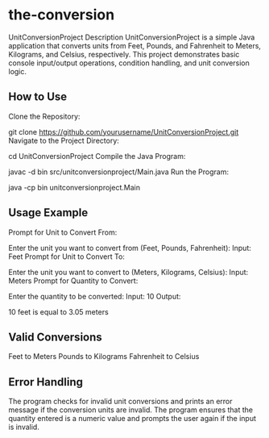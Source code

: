 # the-conversion
UnitConversionProject
Description
UnitConversionProject is a simple Java application that converts units from Feet, Pounds, and Fahrenheit to Meters, Kilograms, and Celsius, respectively. This project demonstrates basic console input/output operations, condition handling, and unit conversion logic.

## How to Use
Clone the Repository:

git clone https://github.com/yourusername/UnitConversionProject.git
Navigate to the Project Directory:

cd UnitConversionProject
Compile the Java Program:

javac -d bin src/unitconversionproject/Main.java
Run the Program:

java -cp bin unitconversionproject.Main

## Usage Example
Prompt for Unit to Convert From:

Enter the unit you want to convert from (Feet, Pounds, Fahrenheit):
Input: Feet
Prompt for Unit to Convert To:


Enter the unit you want to convert to (Meters, Kilograms, Celsius):
Input: Meters
Prompt for Quantity to Convert:

Enter the quantity to be converted:
Input: 10
Output:


10 feet is equal to 3.05 meters

## Valid Conversions
Feet to Meters
Pounds to Kilograms
Fahrenheit to Celsius

## Error Handling
The program checks for invalid unit conversions and prints an error message if the conversion units are invalid.
The program ensures that the quantity entered is a numeric value and prompts the user again if the input is invalid.

